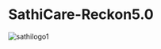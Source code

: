 # SathiCare-Reckon5.0

![sathilogo1](https://github.com/Ravichandra89/SathiCare-Reckon5.0/assets/134200599/816b4c83-3582-4350-a142-3f842e0faaa7)
